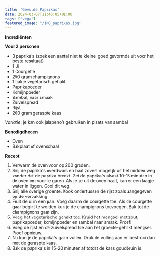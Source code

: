 ```yaml
---
title: 'Gevulde Paprikas'
date: 2024-02-07T11:46:05+01:00
tags: ["vega"]
featured_image: "/IMG_paprikas.jpg"
---
```


**Ingrediënten**

**Voor 2 personen**
- 3 paprika's (zoek een aantal niet te kleine, goed gevormde uit voor het beste resultaat)
- 1 Ui
- 1 Courgette
- 250 gram champignons
- 1 bakje vegetarisch gehakt
- Paprikapoeder
- Komijnpoeder
- Sambal, naar smaak
- Zuivelspread
- Rijst
- 200 gram geraspte kaas

*Variatie*: je kan ook jalapeno’s gebruiken in plaats van sambal

**Benodigdheden**
- Oven
- Bakplaat of ovenschaal

**Recept**
1. Verwarm de oven voor op 200 graden.
2. Snij de paprika's overdwars en haal zoveel mogelijk uit het midden weg zonder dat de paprika breekt. Zet de paprika's alvast 10-15 minuten in de oven om voor te garen. Als je ze uit de oven haalt, kan er een laagje water in liggen. Gooi dit weg.
3. Snij alle overige groente. Kook ondertussen de rijst zoals aangegeven op de verpakking.
4. Fruit de ui in een pan. Voeg daarna de courgette toe. Als de courgette gaar begint te worden kun je de champignons toevoegen. Bak tot de champignons gaar zijn.
5. Voeg het vegetarische gehakt toe. Kruid het mengsel met zout, paprikapoeder, komijnpoeder en sambal naar smaak. Proef!
6. Voeg de rijst en de zuivelspread toe aan het groente-gehakt mengsel. Proef opnieuw.
7. Nu kun je de paprika's gaan vullen. Druk de vulling aan en bestrooi dan met de geraspte kaas.
8. Bak de paprika's in 15-20 minuten af totdat de kaas goudbruin is.
